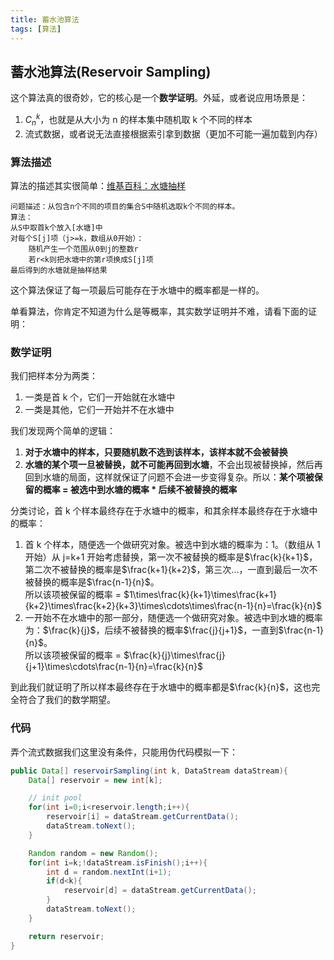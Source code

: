 ```yaml
---
title: 蓄水池算法
tags: [算法]
---
```


## 蓄水池算法(Reservoir Sampling)

这个算法真的很奇妙，它的核心是一个**数学证明**。外延，或者说应用场景是：

1. $C_n^k$，也就是从大小为 n 的样本集中随机取 k 个不同的样本
1. 流式数据，或者说无法直接根据索引拿到数据（更加不可能一遍加载到内存）

<!--more-->

### 算法描述

算法的描述其实很简单：[维基百科：水塘抽样](https://zh.wikipedia.org/zh-cn/%E6%B0%B4%E5%A1%98%E6%8A%BD%E6%A8%A3)

```
问题描述：从包含n个不同的项目的集合S中随机选取k个不同的样本。
算法：
从S中取首k个放入[水塘]中
对每个S[j]项（j>=k，数组从0开始）：
	随机产生一个范围从0到j的整数r
	若r<k则把水塘中的第r项换成S[j]项
最后得到的水塘就是抽样结果
```

这个算法保证了每一项最后可能存在于水塘中的概率都是一样的。

单看算法，你肯定不知道为什么是等概率，其实数学证明并不难，请看下面的证明：

### 数学证明

我们把样本分为两类：

1. 一类是首 k 个，它们一开始就在水塘中
1. 一类是其他，它们一开始并不在水塘中

我们发现两个简单的逻辑：

1. **对于水塘中的样本，只要随机数不选到该样本，该样本就不会被替换**
1. **水塘的某个项一旦被替换，就不可能再回到水塘**，不会出现被替换掉，然后再回到水塘的局面，这样就保证了问题不会进一步变得复杂。所以：**某个项被保留的概率 = 被选中到水塘的概率 \* 后续不被替换的概率**

分类讨论，首 k 个样本最终存在于水塘中的概率，和其余样本最终存在于水塘中的概率：

1. 首 k 个样本，随便选一个做研究对象。被选中到水塘的概率为：1。（数组从 1 开始）从 j=k+1 开始考虑替换，第一次不被替换的概率是$\frac{k}{k+1}$，第二次不被替换的概率是$\frac{k+1}{k+2}$，第三次...，一直到最后一次不被替换的概率是$\frac{n-1}{n}$。
   <br />所以该项被保留的概率 = $1\times\frac{k}{k+1}\times\frac{k+1}{k+2}\times\frac{k+2}{k+3}\times\cdots\times\frac{n-1}{n}=\frac{k}{n}$
1. 一开始不在水塘中的那一部分，随便选一个做研究对象。被选中到水塘的概率为：$\frac{k}{j}$，后续不被替换的概率$\frac{j}{j+1}$，一直到$\frac{n-1}{n}$。
   <br />所以该项被保留的概率 = $\frac{k}{j}\times\frac{j}{j+1}\times\cdots\frac{n-1}{n}=\frac{k}{n}$

到此我们就证明了所以样本最终存在于水塘中的概率都是$\frac{k}{n}$，这也完全符合了我们的数学期望。

### 代码

弄个流式数据我们这里没有条件，只能用伪代码模拟一下：

```java
public Data[] reservoirSampling(int k, DataStream dataStream){
    Data[] reservoir = new int[k];

    // init pool
    for(int i=0;i<reservoir.length;i++){
        reservoir[i] = dataStream.getCurrentData();
        dataStream.toNext();
    }

    Random random = new Random();
    for(int i=k;!dataStream.isFinish();i++){
        int d = random.nextInt(i+1);
        if(d<k){
            reservoir[d] = dataStream.getCurrentData();
        }
        dataStream.toNext();
    }

    return reservoir;
}
```
